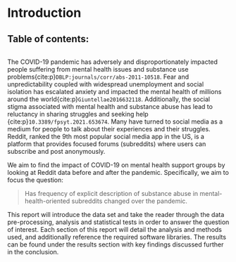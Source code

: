 # Introduction

## Table of contents:
```{tableofcontents}
```

The COVID-19 pandemic has adversely and disproportionately impacted people suffering from mental health issues and substance use problems{cite:p}`DBLP:journals/corr/abs-2011-10518`. Fear and unpredictability coupled with widespread unemployment and social isolation has escalated anxiety and impacted the mental health of millions around the world{cite:p}`Giuntellae2016632118`. Additionally, the social stigma associated with mental health and substance abuse has lead to reluctancy in sharing struggles and seeking help {cite:p}`10.3389/fpsyt.2021.653674`. Many have turned to social media as a medium for people to talk about their experiences and their struggles. Reddit, ranked the 9th most popular social media app in the US, is a platform that provides focused forums (subreddits) where users can subscribe and post anonymously. 

We aim to find the impact of COVID-19 on mental health support groups by looking at Reddit data before and after the pandemic. Specifically, we aim to focus the question:  

> Has frequency of explicit description of substance abuse in mental-health-oriented subreddits changed over the pandemic.

This report will introduce the data set and take the reader through the data pre-processing, analysis and statistical tests in order to answer the question of interest.
Each section of this report will detail the analysis and methods used, and additionally reference the required software libraries. The results can be found under the results section with key findings discussed further in the conclusion.

